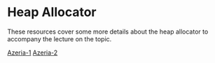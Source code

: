 # Heap Allocator

These resources cover some more details about the heap allocator to accompany the lecture on the topic.

[Azeria-1](https://azeria-labs.com/heap-exploitation-part-1-understanding-the-glibc-heap-implementation/)
[Azeria-2](https://azeria-labs.com/heap-exploitation-part-2-glibc-heap-free-bins/)
